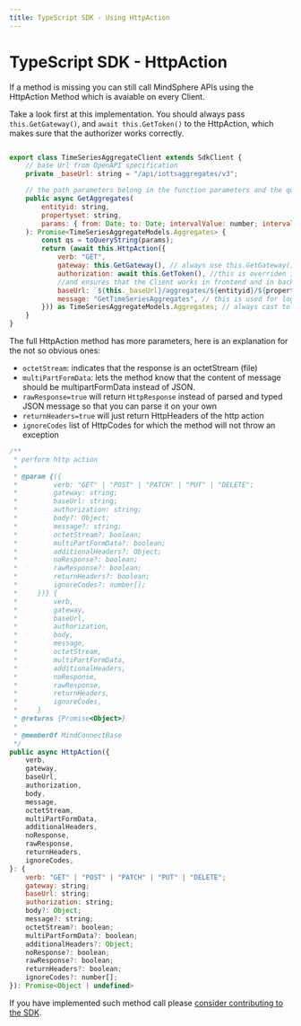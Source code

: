 ```yaml
---
title: TypeScript SDK - Using HttpAction
---
```


<!-- @format -->

# TypeScript SDK - HttpAction

If a method is missing you can still call MindSphere APIs using the HttpAction Method which is avaiable on every Client.

Take a look first at this implementation. You should always pass `this.GetGateway()`, and `await this.GetToken()` to the HttpAction, which makes sure that the authorizer works correctly.

```javascript

export class TimeSeriesAggregateClient extends SdkClient {
    // base Url from OpenAPI specification
    private _baseUrl: string = "/api/iottsaggregates/v3";

    // the path parameters belong in the function parameters and the querystring parameters in params object
    public async GetAggregates(
        entityid: string,
        propertyset: string,
        params: { from: Date; to: Date; intervalValue: number; intervalUnit: string; select?: string }
    ): Promise<TimeSeriesAggregateModels.Aggregates> {
        const qs = toQueryString(params);
        return (await this.HttpAction({
            verb: "GET",
            gateway: this.GetGateway(), // always use this.GetGateway()  and this.GetToken()
            authorization: await this.GetToken(), //this is overriden in different authorizers
            //and ensures that the Client works in frontend and in backend.
            baseUrl: `${this._baseUrl}/aggregates/${entityid}/${propertyset}?${qs}`,
            message: "GetTimeSeriesAggregates", // this is used for logging
        })) as TimeSeriesAggregateModels.Aggregates; // always cast to the real result type from models
    }
}
```

The full HttpAction method has more parameters, here is an explanation for the not so obvious ones:

-   `octetStream`: indicates that the response is an octetStream (file)
-   `multiPartFormData`: lets the method know that the content of message should be multipartFormData instead of JSON.
-   `rawResponse=true` will return `HttpResponse` instead of parsed and typed JSON message so that you can parse it on your own
-   `returnHeaders=true` will just return HttpHeaders of the http action
-   `ignoreCodes` list of HttpCodes for which the method will not throw an exception

```javascript
/**
 * perform http action
 *
 * @param {({
 *         verb: "GET" | "POST" | "PATCH" | "PUT" | "DELETE";
 *         gateway: string;
 *         baseUrl: string;
 *         authorization: string;
 *         body?: Object;
 *         message?: string;
 *         octetStream?: boolean;
 *         multiPartFormData?: boolean;
 *         additionalHeaders?: Object;
 *         noResponse?: boolean;
 *         rawResponse?: boolean;
 *         returnHeaders?: boolean;
 *         ignoreCodes?: number[];
 *     })} {
 *         verb,
 *         gateway,
 *         baseUrl,
 *         authorization,
 *         body,
 *         message,
 *         octetStream,
 *         multiPartFormData,
 *         additionalHeaders,
 *         noResponse,
 *         rawResponse,
 *         returnHeaders,
 *         ignoreCodes,
 *     }
 * @returns {Promise<Object>}
 *
 * @memberOf MindConnectBase
 */
public async HttpAction({
    verb,
    gateway,
    baseUrl,
    authorization,
    body,
    message,
    octetStream,
    multiPartFormData,
    additionalHeaders,
    noResponse,
    rawResponse,
    returnHeaders,
    ignoreCodes,
}: {
    verb: "GET" | "POST" | "PATCH" | "PUT" | "DELETE";
    gateway: string;
    baseUrl: string;
    authorization: string;
    body?: Object;
    message?: string;
    octetStream?: boolean;
    multiPartFormData?: boolean;
    additionalHeaders?: Object;
    noResponse?: boolean;
    rawResponse?: boolean;
    returnHeaders?: boolean;
    ignoreCodes?: number[];
}): Promise<Object | undefined>
```

If you have implemented such method call please [consider contributing to the SDK](./contributing-to-sdk.md).
